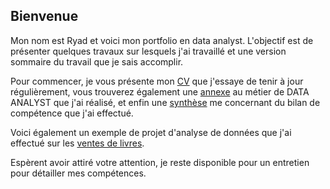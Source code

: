 ## Bienvenue

Mon nom est Ryad et voici mon portfolio en data analyst. L'objectif est de présenter quelques travaux sur lesquels j'ai travaillé et une version sommaire du travail que je sais accomplir.

Pour commencer, je vous présente mon [CV]() que j'essaye de tenir à jour régulièrement, vous trouverez également une [annexe](/data_analyst.md) au métier de DATA ANALYST que j'ai réalisé, et enfin une [synthèse]() me concernant du bilan de compétence que j'ai effectué.

Voici également un exemple de projet d'analyse de données que j'ai effectué sur les [ventes de livres](/Project.md).

Espèrent avoir attiré votre attention, je reste disponible pour un entretien pour détailler mes compétences.
